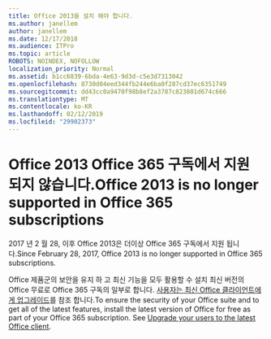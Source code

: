 ```yaml
---
title: Office 2013을 설치 해야 합니다.
ms.author: janellem
author: janellem
ms.date: 12/17/2018
ms.audience: ITPro
ms.topic: article
ROBOTS: NOINDEX, NOFOLLOW
localization_priority: Normal
ms.assetid: b1cc6839-6bda-4e63-9d3d-c5e3d7313042
ms.openlocfilehash: 8730d04eed344fb244e6ba0f287cd37ec6351749
ms.sourcegitcommit: dd43cc0a9470f98b8ef2a3787c823801d674c666
ms.translationtype: MT
ms.contentlocale: ko-KR
ms.lasthandoff: 02/12/2019
ms.locfileid: "29902373"
---
```

# <a name="office-2013-is-no-longer-supported-in-office-365-subscriptions"></a><span data-ttu-id="1d12b-102">Office 2013 Office 365 구독에서 지원 되지 않습니다.</span><span class="sxs-lookup"><span data-stu-id="1d12b-102">Office 2013 is no longer supported in Office 365 subscriptions</span></span>

<span data-ttu-id="1d12b-103">2017 년 2 월 28, 이후 Office 2013은 더이상 Office 365 구독에서 지원 됩니다.</span><span class="sxs-lookup"><span data-stu-id="1d12b-103">Since February 28, 2017, Office 2013 is no longer supported in Office 365 subscriptions.</span></span>
  
<span data-ttu-id="1d12b-p101">Office 제품군의 보안을 유지 하 고 최신 기능을 모두 활용할 수 설치 최신 버전의 Office 무료로 Office 365 구독의 일부로 합니다. [사용자는 최신 Office 클라이언트에 게 업그레이드](https://docs.microsoft.com/office365/admin/setup/upgrade-users-to-latest-office-client)를 참조 합니다.</span><span class="sxs-lookup"><span data-stu-id="1d12b-p101">To ensure the security of your Office suite and to get all of the latest features, install the latest version of Office for free as part of your Office 365 subscription. See [Upgrade your users to the latest Office client](https://docs.microsoft.com/office365/admin/setup/upgrade-users-to-latest-office-client).</span></span>
  

